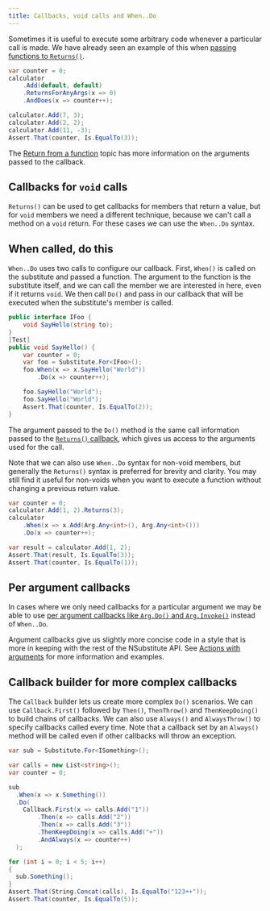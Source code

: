 ```yaml
---
title: Callbacks, void calls and When..Do
---
```


Sometimes it is useful to execute some arbitrary code whenever a particular call is made. We have already seen an example of this when [passing functions to `Returns()`](/help/return-from-function/#callbacks).

<!--
```requiredcode
public interface ICalculator {
    int Add(int a, int b);
    string Mode { get; set; }
}
ICalculator calculator;
[SetUp] public void SetUp() { calculator = Substitute.For<ICalculator>(); }
```
-->

```csharp
var counter = 0;
calculator
    .Add(default, default)
    .ReturnsForAnyArgs(x => 0)
    .AndDoes(x => counter++);

calculator.Add(7, 3);
calculator.Add(2, 2);
calculator.Add(11, -3);
Assert.That(counter, Is.EqualTo(3));
```

The [Return from a function](/help/return-from-function) topic has more information on the arguments passed to the callback.

## Callbacks for `void` calls

`Returns()` can be used to get callbacks for members that return a value, but for `void` members we need a different technique, because we can't call a method on a `void` return. For these cases we can use the `When..Do` syntax.

## When called, do this

`When..Do` uses two calls to configure our callback. First, `When()` is called on the substitute and passed a function. The argument to the function is the substitute itself, and we can call the member we are interested in here, even if it returns `void`. We then call `Do()` and pass in our callback that will be executed when the substitute's member is called.

```csharp
public interface IFoo {
    void SayHello(string to);
}
[Test]
public void SayHello() {
    var counter = 0;
    var foo = Substitute.For<IFoo>();
    foo.When(x => x.SayHello("World"))
        .Do(x => counter++);

    foo.SayHello("World");
    foo.SayHello("World");
    Assert.That(counter, Is.EqualTo(2));
}
```

The argument passed to the `Do()` method is the same call information passed to the [`Returns()` callback](/help/return-from-function), which gives us access to the arguments used for the call.

Note that we can also use `When..Do` syntax for non-void members, but generally the `Returns()` syntax is preferred for brevity and clarity. You may still find it useful for non-voids when you want to execute a function without changing a previous return value.

```csharp
var counter = 0;
calculator.Add(1, 2).Returns(3);
calculator
    .When(x => x.Add(Arg.Any<int>(), Arg.Any<int>()))
    .Do(x => counter++);

var result = calculator.Add(1, 2);
Assert.That(result, Is.EqualTo(3));
Assert.That(counter, Is.EqualTo(1));
```

## Per argument callbacks

In cases where we only need callbacks for a particular argument we may be able to use [per argument callbacks like `Arg.Do()` and `Arg.Invoke()`](/help/actions-with-arguments) instead of `When..Do`.

Argument callbacks give us slightly more concise code in a style that is more in keeping with the rest of the NSubstitute API. See [Actions with arguments](/help/actions-with-arguments) for more information and examples.


## Callback builder for more complex callbacks

The `Callback` builder lets us create more complex `Do()` scenarios.  We can use `Callback.First()` followed by `Then()`, `ThenThrow()` and `ThenKeepDoing()` to build chains of callbacks. We can also use `Always()` and `AlwaysThrow()` to specify callbacks called every time. Note that a callback set by an `Always()` method will be called even if other callbacks will throw an exception.

<!--
```requiredcode
public interface ISomething { void Something(); }
```
-->

```csharp
var sub = Substitute.For<ISomething>();

var calls = new List<string>();
var counter = 0;

sub
  .When(x => x.Something())
  .Do(
    Callback.First(x => calls.Add("1"))
        .Then(x => calls.Add("2"))
        .Then(x => calls.Add("3"))
        .ThenKeepDoing(x => calls.Add("+"))
        .AndAlways(x => counter++)
  );

for (int i = 0; i < 5; i++)
{
  sub.Something();
}
Assert.That(String.Concat(calls), Is.EqualTo("123++"));
Assert.That(counter, Is.EqualTo(5));
```
